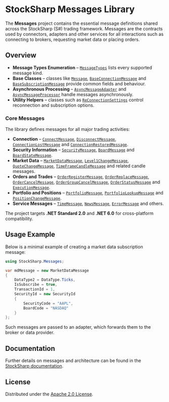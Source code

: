 # StockSharp Messages Library

The **Messages** project contains the essential message definitions shared across the StockSharp (S#) trading framework. Messages are the contracts used by connectors, adapters and other services for all interactions such as connecting to brokers, requesting market data or placing orders.

## Overview

- **Message Types Enumeration** – [`MessageTypes`](MessageTypes.cs) lists every supported message kind.
- **Base Classes** – classes like [`Message`](Message.cs), [`BaseConnectionMessage`](BaseConnectionMessage.cs) and [`BaseSubscriptionMessage`](BaseSubscriptionMessage.cs) provide common fields and behaviour.
- **Asynchronous Processing** – [`AsyncMessageAdapter`](AsyncMessageAdapter.cs) and [`AsyncMessageProcessor`](AsyncMessageProcessor.cs) handle messages asynchronously.
- **Utility Helpers** – classes such as [`ReConnectionSettings`](ReConnectionSettings.cs) control reconnection and subscription options.

### Core Messages

The library defines messages for all major trading activities:

- **Connection** – [`ConnectMessage`](ConnectMessage.cs), [`DisconnectMessage`](DisconnectMessage.cs), [`ConnectionLostMessage`](ConnectionLostMessage.cs) and [`ConnectionRestoredMessage`](ConnectionRestoredMessage.cs).
- **Security Information** – [`SecurityMessage`](SecurityMessage.cs), [`BoardMessage`](BoardMessage.cs) and [`BoardStateMessage`](BoardStateMessage.cs).
- **Market Data** – [`MarketDataMessage`](MarketDataMessage.cs), [`Level1ChangeMessage`](Level1ChangeMessage.cs), [`QuoteChangeMessage`](QuoteChangeMessage.cs), [`TimeFrameCandleMessage`](CandleMessage.cs) and related candle messages.
- **Orders and Trades** – [`OrderRegisterMessage`](OrderRegisterMessage.cs), [`OrderReplaceMessage`](OrderReplaceMessage.cs), [`OrderCancelMessage`](OrderCancelMessage.cs), [`OrderGroupCancelMessage`](OrderGroupCancelMessage.cs), [`OrderStatusMessage`](OrderStatusMessage.cs) and [`ExecutionMessage`](ExecutionMessage.cs).
- **Portfolio and Positions** – [`PortfolioMessage`](PortfolioMessage.cs), [`PortfolioLookupMessage`](PortfolioLookupMessage.cs) and [`PositionChangeMessage`](PositionChangeMessage.cs).
- **Service Messages** – [`TimeMessage`](TimeMessage.cs), [`NewsMessage`](NewsMessage.cs), [`ErrorMessage`](ErrorMessage.cs) and others.

The project targets **.NET Standard 2.0** and **.NET 6.0** for cross-platform compatibility.

## Usage Example

Below is a minimal example of creating a market data subscription message:

```csharp
using StockSharp.Messages;

var mdMessage = new MarketDataMessage
{
    DataType2 = DataType.Ticks,
    IsSubscribe = true,
    TransactionId = 1,
    SecurityId = new SecurityId
    {
        SecurityCode = "AAPL",
        BoardCode = "NASDAQ"
    }
};
```

Such messages are passed to an adapter, which forwards them to the broker or data provider.

## Documentation

Further details on messages and architecture can be found in the [StockSharp documentation](https://doc.stocksharp.com/topics/api/messages.html).

## License

Distributed under the [Apache 2.0 License](../LICENSE).

